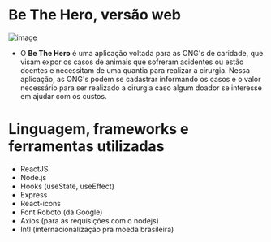 # Be The Hero, versão web

![image](https://user-images.githubusercontent.com/59968647/77832229-40944e80-7113-11ea-96a3-3c5bae8113b3.png)



- O **Be The Hero** é uma aplicação voltada para as ONG's de caridade, que visam expor os casos de animais que sofreram acidentes ou estão doentes e necessitam de uma quantia para realizar a cirurgia. Nessa aplicação, as ONG's podem se cadastrar informando os casos e o valor necessário para ser realizado a cirurgia caso algum doador se interesse em ajudar com os custos.

# Linguagem, frameworks e ferramentas utilizadas

- ReactJS
- Node.js 
- Hooks (useState, useEffect)
- Express
- React-icons
- Font Roboto (da Google)
- Axios (para as requisições com o nodejs)
- Intl (internacionalização pra moeda brasileira)
 
